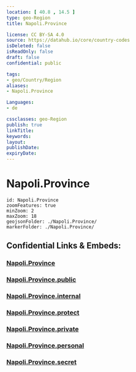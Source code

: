 ```yaml
---
location: [ 40.8 , 14.5 ] 
type: geo-Region
title: Napoli.Province

license: CC BY-SA 4.0
source: https://datahub.io/core/country-codes
isDeleted: false
isReadOnly: false
draft: false
confidential: public

tags:
- geo/Country/Region
aliases:
- Napoli.Province

Languages:
- de

cssclasses: geo-Region
publish: true
linkTitle: 
keywords: 
layout: 
publishDate: 
expiryDate: 
---
```


# Napoli.Province

```leaflet
id: Napoli.Province
zoomFeatures: true 
minZoom: 2 
maxZoom: 18
geojsonFolder: ./Napoli.Province/
markerFolder: ./Napoli.Province/
```


## Confidential Links & Embeds: 

### [Napoli.Province](/_Standards/Earth/Continent/Europe/Europe~South/Italy/regions~Italy/Campania/Napoli.Province.md) 

### [Napoli.Province.public](/_public/Earth/Continent/Europe/Europe~South/Italy/regions~Italy/Campania/Napoli.Province.public.md) 

### [Napoli.Province.internal](/_internal/Earth/Continent/Europe/Europe~South/Italy/regions~Italy/Campania/Napoli.Province.internal.md) 

### [Napoli.Province.protect](/_protect/Earth/Continent/Europe/Europe~South/Italy/regions~Italy/Campania/Napoli.Province.protect.md) 

### [Napoli.Province.private](/_private/Earth/Continent/Europe/Europe~South/Italy/regions~Italy/Campania/Napoli.Province.private.md) 

### [Napoli.Province.personal](/_personal/Earth/Continent/Europe/Europe~South/Italy/regions~Italy/Campania/Napoli.Province.personal.md) 

### [Napoli.Province.secret](/_secret/Earth/Continent/Europe/Europe~South/Italy/regions~Italy/Campania/Napoli.Province.secret.md)

